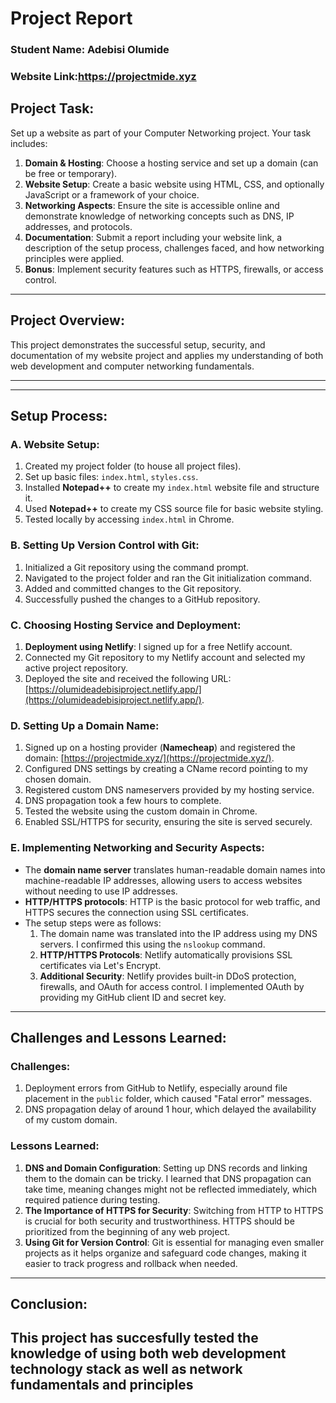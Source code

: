 # Project Report

### Student Name: Adebisi Olumide 
### Website Link:https://projectmide.xyz 

## Project Task:

Set up a website as part of your Computer Networking project. Your task includes:

1. **Domain & Hosting**: Choose a hosting service and set up a domain (can be free or temporary).
2. **Website Setup**: Create a basic website using HTML, CSS, and optionally JavaScript or a framework of your choice.
3. **Networking Aspects**: Ensure the site is accessible online and demonstrate knowledge of networking concepts such as DNS, IP addresses, and protocols.
4. **Documentation**: Submit a report including your website link, a description of the setup process, challenges faced, and how networking principles were applied.
5. **Bonus**: Implement security features such as HTTPS, firewalls, or access control.

---

## Project Overview:

This project demonstrates the successful setup, security, and documentation of my website project and applies my understanding of both web development and computer networking fundamentals.

---



---

## Setup Process:

### A. Website Setup:
1. Created my project folder (to house all project files).
2. Set up basic files: `index.html`, `styles.css`.
3. Installed **Notepad++** to create my `index.html` website file and structure it.
4. Used **Notepad++** to create my CSS source file for basic website styling.
5. Tested locally by accessing `index.html` in Chrome.

### B. Setting Up Version Control with Git:
1. Initialized a Git repository using the command prompt.
2. Navigated to the project folder and ran the Git initialization command.
3. Added and committed changes to the Git repository.
4. Successfully pushed the changes to a GitHub repository.

### C. Choosing Hosting Service and Deployment:
1. **Deployment using Netlify**: I signed up for a free Netlify account.
2. Connected my Git repository to my Netlify account and selected my active project repository.
3. Deployed the site and received the following URL: [https://olumideadebisiproject.netlify.app/](https://olumideadebisiproject.netlify.app/).

### D. Setting Up a Domain Name:
1. Signed up on a hosting provider (**Namecheap**) and registered the domain: [https://projectmide.xyz/](https://projectmide.xyz/).
2. Configured DNS settings by creating a CName record pointing to my chosen domain.
3. Registered custom DNS nameservers provided by my hosting service.
4. DNS propagation took a few hours to complete.
5. Tested the website using the custom domain in Chrome.
6. Enabled SSL/HTTPS for security, ensuring the site is served securely.

### E. Implementing Networking and Security Aspects:
- The **domain name server** translates human-readable domain names into machine-readable IP addresses, allowing users to access websites without needing to use IP addresses.
- **HTTP/HTTPS protocols**: HTTP is the basic protocol for web traffic, and HTTPS secures the connection using SSL certificates.
- The setup steps were as follows:
  1. The domain name was translated into the IP address using my DNS servers. I confirmed this using the `nslookup` command.
  2. **HTTP/HTTPS Protocols**: Netlify automatically provisions SSL certificates via Let's Encrypt.
  3. **Additional Security**: Netlify provides built-in DDoS protection, firewalls, and OAuth for access control. I implemented OAuth by providing my GitHub client ID and secret key.

---

## Challenges and Lessons Learned:

### Challenges:
1. Deployment errors from GitHub to Netlify, especially around file placement in the `public` folder, which caused "Fatal error" messages.
2. DNS propagation delay of around 1 hour, which delayed the availability of my custom domain.

### Lessons Learned:
1. **DNS and Domain Configuration**: Setting up DNS records and linking them to the domain can be tricky. I learned that DNS propagation can take time, meaning changes might not be reflected immediately, which required patience during testing.
2. **The Importance of HTTPS for Security**: Switching from HTTP to HTTPS is crucial for both security and trustworthiness. HTTPS should be prioritized from the beginning of any web project.
3. **Using Git for Version Control**: Git is essential for managing even smaller projects as it helps organize and safeguard code changes, making it easier to track progress and rollback when needed.

---

## Conclusion:

This project has succesfully tested the knowledge of using both web development technology stack as well as network fundamentals and principles
---
